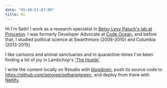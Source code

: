 ```yaml
---
date: "05:48:51-07:00"
title: Hi
---
```


Hi I'm Seth! I work as a research specialist in [Betsy Levy Paluck's lab at Princeton](http://www.betsylevypaluck.com/). I was formerly Developer Advocate at [Code Ocean](https://codeocean.com/), and before that, I studied political science at Swarthmore (2006-2010) and Columbia (2013-2015).

I like cartoons and animal sanctuaries and in quarantine-times I've been finding a lot of joy in Lambchop's ['The Hustle'](https://genius.com/Lambchop-the-hustle-lyrics).

I write the content locally on Rstudio with [blogdown](https://bookdown.org/yihui/blogdown/), push its source code to https://github.com/setgree/setharielgreen, and deploy from there with [Netlify](https://www.netlify.com/).
